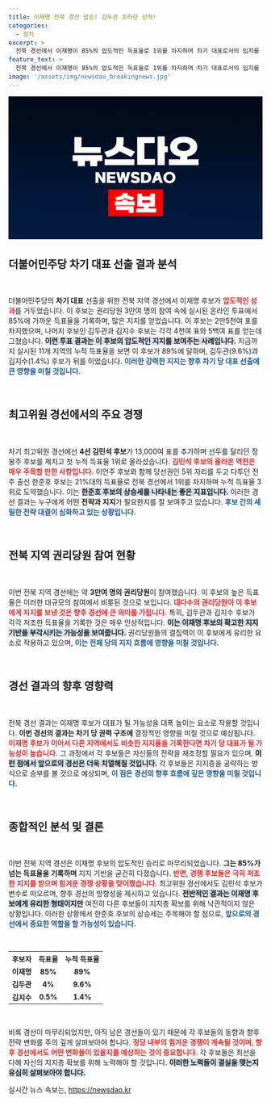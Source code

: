 ```yaml
---
title: 이재명 전북 경선 압승! 김두관 초라한 성적!
categories:
  - 정치
excerpt: >
  전북 경선에서 이재명이 85%의 압도적인 득표율로 1위를 차지하며 차기 대표로서의 입지를 굳혔습니다. 김두관과 김지수는 각각 9.6%와 1.4%로 뒤처졌고, 최고위원 경선에서도 김민석이 선두로 부상했습니다. 정치 판도의 변화가 예고됩니다!
feature_text: >
  전북 경선에서 이재명이 85%의 압도적인 득표율로 1위를 차지하며 차기 대표로서의 입지를 굳혔습니다. 김두관과 김지수는 각각 9.6%와 1.4%로 뒤처졌고, 최고위원 경선에서도 김민석이 선두로 부상했습니다. 정치 판도의 변화가 예고됩니다!
image: '/assets/img/newsdao_breakingnews.jpg'
---
```


<p><img src="/assets/img/newsdao_breakingnews.jpg" alt="cryptoinkorea 속보" /></p>

<h2 data-ke-size="size26">더불어민주당 차기 대표 선출 결과 분석</h2>

<p data-ke-size="size16">&nbsp;</p>

<p>더불어민주당의 <b>차기 대표</b> 선출을 위한 전북 지역 경선에서 이재명 후보가 <b><span style="color: #ee2323;">압도적인 성과</span></b>를 거두었습니다. 이 후보는 권리당원 3만여 명의 참여 속에 실시된 온라인 투표에서 85%에 가까운 득표율을 기록하며, 많은 지지를 얻었습니다. 이 후보는 2만5천여 표를 차지했으며, 나머지 후보인 김두관과 김지수 후보는 각각 4천여 표와 5백여 표를 얻는데 그쳤습니다. <b><span style="background-color: #21538527;">이런 투표 결과는 이 후보의 압도적인 지지를 보여주는 사례입니다.</span></b> 지금까지 실시된 11개 지역의 누적 득표율을 보면 이 후보가 89%에 달하며, 김두관(9.6%)과 김지수(1.4%) 후보가 뒤를 이었습니다. <b><span style="color: #1a5490;">이러한 강력한 지지는 향후 차기 당 대표 선출에 큰 영향을 미칠 것입니다.</span></b></p>

<p data-ke-size="size16">&nbsp;</p>

<h2 data-ke-size="size26">최고위원 경선에서의 주요 경쟁</h2>

<p data-ke-size="size16">&nbsp;</p>

<p>차기 최고위원 경선에선 <b>4선 김민석 후보</b>가 13,000여 표를 추가하며 선두를 달리던 정봉주 후보를 제치고 첫 누적 득표율 1위로 올라섰습니다. <b><span style="color: #ee2323;">김민석 후보의 올라온 역전은 매우 주목할 만한 사항입니다.</span></b> 이언주 후보와 함께 당선권인 5위 자리를 두고 다투던 전주 출신 한준호 후보는 21%대의 득표율로 전북 경선에서 1위를 차지하며 누적 득표율 3위로 도약했습니다. 이는 <b><span style="background-color: #21538527;">한준호 후보의 상승세를 나타내는 좋은 지표입니다.</span></b> 이러한 경선 결과는 누구에게 어떤 <b>전략과 지지</b>가 필요한지를 잘 보여주고 있습니다. <b><span style="color: #1a5490;">후보 간의 세밀한 전략 대결이 심화하고 있는 상황입니다.</span></b></p>

<p data-ke-size="size16">&nbsp;</p>

<h2 data-ke-size="size26">전북 지역 권리당원 참여 현황</h2>

<p data-ke-size="size16">&nbsp;</p>

<p>이번 전북 지역 경선에는 약 <b>3만여 명의 권리당원</b>이 참여했습니다. 이 후보의 높은 득표율은 이러한 대규모의 참여에서 비롯된 것으로 보입니다. <b><span style="color: #ee2323;">대다수의 권리당원이 이 후보에게 지지를 보낸 것은 향후 경선에 큰 의미를 가집니다.</span></b> 특히, 김두관과 김지수 후보가 각각 저조한 득표율을 기록한 것은 매우 인상적입니다. <b><span style="background-color: #21538527;">이는 이재명 후보의 확고한 지지 기반을 부각시키는 가능성을 보여줍니다.</span></b> 권리당원들의 결집력이 이 후보에게 유리한 요소로 작용하고 있으며, <b><span style="color: #1a5490;">이는 전체 당의 지지 흐름에 영향을 미칠 것입니다.</span></b></p>

<p data-ke-size="size16">&nbsp;</p>

<h2 data-ke-size="size26">경선 결과의 향후 영향력</h2>

<p data-ke-size="size16">&nbsp;</p>

<p>전북 경선 결과는 이재명 후보가 대표가 될 가능성을 대폭 높이는 요소로 작용할 것입니다. <b>이번 경선의 결과는 차기 당 권력 구조에</b> 결정적인 영향을 미칠 것으로 예상됩니다. <b><span style="color: #ee2323;">이재명 후보가 이어서 다른 지역에서도 비슷한 지지율을 기록한다면 차기 당 대표가 될 가능성이 높습니다.</span></b> 그 과정에서 각 후보들은 자신들의 전략을 재조정할 필요가 있으며, <b><span style="background-color: #21538527;">이런 점에서 앞으로의 경선은 더욱 치열해질 것입니다.</span></b> 각 후보들은 지지층을 공략하는 방식으로 승부를 볼 것으로 예상되며, <b><span style="color: #1a5490;">이 점은 경선의 향후 흐름에 깊은 영향을 미칠 것입니다.</span></b></p>

<p data-ke-size="size16">&nbsp;</p>

<h2 data-ke-size="size26">종합적인 분석 및 결론</h2>

<p data-ke-size="size16">&nbsp;</p>

<p>이번 전북 지역 경선은 이재명 후보의 압도적인 승리로 마무리되었습니다. <b>그는 85%가 넘는 득표율을 기록하며</b> 지지 기반을 굳건히 다졌습니다. <b><span style="color: #ee2323;">반면, 경쟁 후보들은 극히 저조한 지지를 받으며 힘겨운 경쟁 상황을 맞이했습니다.</span></b> 최고위원 경선에서도 김민석 후보가 변수로 떠오르며, 향후 경선의 방향성을 제시하고 있습니다. <b><span style="background-color: #21538527;">전반적인 결과는 이재명 후보에게 유리한 형태이지만</span></b> 여전히 다른 후보들이 지지층 확보를 위해 낙관적이지 않은 상황입니다. 이러한 상황에서 한준호 후보의 상승세는 주목해야 할 점으로, <b><span style="color: #1a5490;">앞으로의 경선에서 중요한 역할을 할 가능성이 있습니다.</span></b> </p>

<p data-ke-size="size16">&nbsp;</p>

<table style="width: 100%;">
    <tr>
        <th style="text-align: center;">후보자</th>
        <th style="text-align: center;">득표율</th>
        <th style="text-align: center;">누적 득표율</th>
    </tr>
    <tr>
        <td style="text-align: center; height: 17px;"><b>이재명</b></td>
        <td style="text-align: center; height: 17px;"><b>85%</b></td>
        <td style="text-align: center; height: 17px;"><b>89%</b></td>
    </tr>
    <tr>
        <td style="text-align: center; height: 17px;"><b>김두관</b></td>
        <td style="text-align: center; height: 17px;"><b>4%</b></td>
        <td style="text-align: center; height: 17px;"><b>9.6%</b></td>
    </tr>
    <tr>
        <td style="text-align: center; height: 17px;"><b>김지수</b></td>
        <td style="text-align: center; height: 17px;"><b>0.5%</b></td>
        <td style="text-align: center; height: 17px;"><b>1.4%</b></td>
    </tr>
</table>

<p data-ke-size="size16">&nbsp;</p>

<p>비록 경선이 마무리되었지만, 아직 남은 경선들이 있기 때문에 각 후보들의 동향과 향후 전략 변화를 주의 깊게 살펴보아야 합니다. <b><span style="color: #ee2323;">정당 내부의 힘겨운 경쟁이 계속될 것이며, 향후 경선에서도 어떤 변화들이 있을지를 예상하는 것이 중요합니다.</span></b> 각 후보들은 최선을 다해 자신의 지지층 확보를 위해 노력해야 할 것입니다. <b><span style="background-color: #21538527;">이러한 노력들이 결실을 맺는지 유심히 살펴보아야 합니다.</span></b></p>
실시간 뉴스 속보는, <a href="https://newsdao.kr" rel="dofollow">https://newsdao.kr</a>


